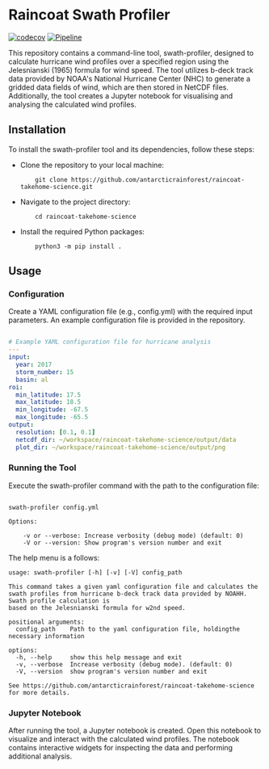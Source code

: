 # Raincoat Swath Profiler


[![codecov](https://codecov.io/gh/antarcticrainforest/raincoat-takehome-science/branch/cli-setup/graph/badge.svg)](https://app.codecov.io/gh/antarcticrainforest/raincoat-takehome-science)
[![Pipeline](https://github.com/antarcticrainforest/raincoat-takehome-science/actions/workflows/ci_job.yml/badge.svg)](https://github.com/antarcticrainforest/raincoat-takehome-science/actions)

This repository contains a command-line tool, swath-profiler, designed to
calculate hurricane wind profiles over a specified region using
the Jelesnianski (1965) formula for wind speed. The tool utilizes b-deck track
data provided by NOAA's National Hurricane Center (NHC) to generate a gridded
data fields of wind, which are then stored in NetCDF files.
Additionally, the tool creates a Jupyter notebook for visualising and
analysing the calculated wind profiles.


## Installation

To install the swath-profiler tool and its dependencies, follow these steps:

 - Clone the repository to your local machine:
    ```console
        git clone https://github.com/antarcticrainforest/raincoat-takehome-science.git
    ```
 - Navigate to the project directory:
    ```console
        cd raincoat-takehome-science
    ```
 - Install the required Python packages:
    ```console
        python3 -m pip install .
    ```


## Usage
### Configuration

Create a YAML configuration file (e.g., config.yml) with the required input
parameters. An example configuration file is provided in the repository.

```yaml

# Example YAML configuration file for hurricane analysis
---
input:
  year: 2017
  storm_number: 15
  basin: al
roi:
  min_latitude: 17.5
  max_latitude: 18.5
  min_longitude: -67.5
  max_longitude: -65.5
output:
  resolution: [0.1, 0.1]
  netcdf_dir: ~/workspace/raincoat-takehome-science/output/data
  plot_dir: ~/workspace/raincoat-takehome-science/output/png
```

### Running the Tool

Execute the swath-profiler command with the path to the configuration file:

```console

swath-profiler config.yml

Options:

    -v or --verbose: Increase verbosity (debug mode) (default: 0)
    -V or --version: Show program's version number and exit
```
The help menu is a follows:

```console
usage: swath-profiler [-h] [-v] [-V] config_path

This command takes a given yaml configuration file and calculates the swath profiles from hurricane b-deck track data provided by NOAHH. Swath profile calculation is
based on the Jelesnianski formula for w2nd speed.

positional arguments:
  config_path    Path to the yaml configuration file, holdingthe necessary information

options:
  -h, --help     show this help message and exit
  -v, --verbose  Increase verbosity (debug mode). (default: 0)
  -V, --version  show program's version number and exit

See https://github.com/antarcticrainforest/raincoat-takehome-science for more details.
```


### Jupyter Notebook

After running the tool, a Jupyter notebook is created. Open this notebook to
visualize and interact with the calculated wind profiles. The notebook
contains interactive widgets for inspecting the data and performing additional
analysis.
